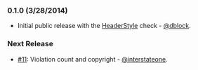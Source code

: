 ### 0.1.0 (3/28/2014)

* Initial public release with the [HeaderStyle](checks/HeaderStyle.md) check - [@dblock](https://github.com/dblock).

### Next Release

* [#11](https://github.com/dblock/obcd/pull/11): Violation count and copyright - [@interstateone](https://github.com/interstateone).